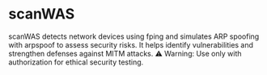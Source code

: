 # scanWAS
scanWAS detects network devices using fping and simulates ARP spoofing with arpspoof to assess security risks. It helps identify vulnerabilities and strengthen defenses against MITM attacks.  ⚠ Warning: Use only with authorization for ethical security testing.

